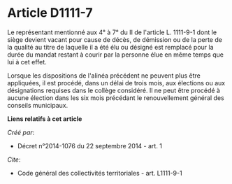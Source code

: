 # Article D1111-7

Le représentant mentionné aux 4° à 7° du II de l'article L. 1111-9-1 dont le siège devient vacant pour cause de décès, de
démission ou de la perte de la qualité au titre de laquelle il a été élu ou désigné est remplacé pour la durée du mandat
restant à courir par la personne élue en même temps que lui à cet effet.

Lorsque les dispositions de l'alinéa précédent ne peuvent plus être appliquées, il est procédé, dans un délai de trois mois,
aux élections ou aux désignations requises dans le collège considéré. Il ne peut être procédé à aucune élection dans les six
mois précédant le renouvellement général des conseils municipaux.

**Liens relatifs à cet article**

_Créé par_:

  - Décret n°2014-1076 du 22 septembre 2014 - art. 1

_Cite_:

  - Code général des collectivités territoriales - art. L1111-9-1
